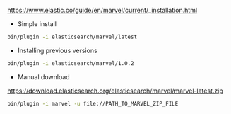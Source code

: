 https://www.elastic.co/guide/en/marvel/current/_installation.html

* Simple install

```bash
bin/plugin -i elasticsearch/marvel/latest
```

* Installing previous versions

```bash
bin/plugin -i elasticsearch/marvel/1.0.2
```

* Manual download

https://download.elasticsearch.org/elasticsearch/marvel/marvel-latest.zip

```bash
bin/plugin -i marvel -u file://PATH_TO_MARVEL_ZIP_FILE
```